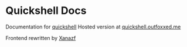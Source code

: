 # Quickshell Docs

Documentation for [quickshell](https://git.outfoxxed.me/outfoxxed/quickshell)
Hosted version at [quickshell.outfoxxed.me](https://quickshell.outfoxxed.me)

Frontend rewritten by [Xanazf](https://github.com/Xanazf)
